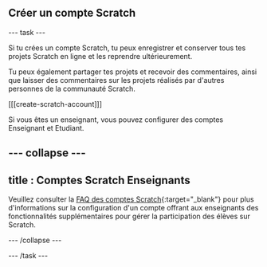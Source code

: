 ## Créer un compte Scratch

--- task ---

Si tu crées un compte Scratch, tu peux enregistrer et conserver tous tes projets Scratch en ligne et les reprendre ultérieurement.

Tu peux également partager tes projets et recevoir des commentaires, ainsi que laisser des commentaires sur les projets réalisés par d'autres personnes de la communauté Scratch.

[[[create-scratch-account]]]

Si vous êtes un enseignant, vous pouvez configurer des comptes Enseignant et Etudiant.

--- collapse ---
---
title : Comptes Scratch Enseignants
---

Veuillez consulter la [FAQ des comptes Scratch](https://scratch.mit.edu/educators/faq){:target="_blank"} pour plus d'informations sur la configuration d'un compte offrant aux enseignants des fonctionnalités supplémentaires pour gérer la participation des élèves sur Scratch.

--- /collapse ---

--- /task ---
